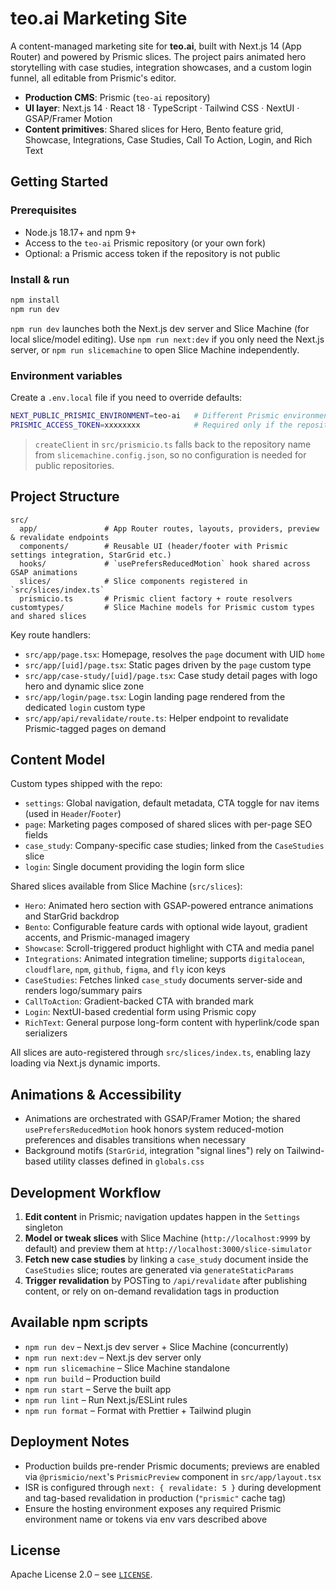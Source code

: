 # teo.ai Marketing Site

A content-managed marketing site for **teo.ai**, built with Next.js 14 (App Router) and powered by Prismic slices. The project pairs animated hero storytelling with case studies, integration showcases, and a custom login funnel, all editable from Prismic's editor.

- **Production CMS**: Prismic (`teo-ai` repository)
- **UI layer**: Next.js 14 · React 18 · TypeScript · Tailwind CSS · NextUI · GSAP/Framer Motion
- **Content primitives**: Shared slices for Hero, Bento feature grid, Showcase, Integrations, Case Studies, Call To Action, Login, and Rich Text


## Getting Started

### Prerequisites
- Node.js 18.17+ and npm 9+
- Access to the `teo-ai` Prismic repository (or your own fork)
- Optional: a Prismic access token if the repository is not public

### Install & run
```bash
npm install
npm run dev
```

`npm run dev` launches both the Next.js dev server and Slice Machine (for local slice/model editing). Use `npm run next:dev` if you only need the Next.js server, or `npm run slicemachine` to open Slice Machine independently.

### Environment variables
Create a `.env.local` file if you need to override defaults:

```bash
NEXT_PUBLIC_PRISMIC_ENVIRONMENT=teo-ai   # Different Prismic environment name, optional
PRISMIC_ACCESS_TOKEN=xxxxxxxx            # Required only if the repository is private
```

> `createClient` in `src/prismicio.ts` falls back to the repository name from `slicemachine.config.json`, so no configuration is needed for public repositories.

## Project Structure

```
src/
  app/               # App Router routes, layouts, providers, preview & revalidate endpoints
  components/        # Reusable UI (header/footer with Prismic settings integration, StarGrid etc.)
  hooks/             # `usePrefersReducedMotion` hook shared across GSAP animations
  slices/            # Slice components registered in `src/slices/index.ts`
  prismicio.ts       # Prismic client factory + route resolvers
customtypes/         # Slice Machine models for Prismic custom types and shared slices
```

Key route handlers:
- `src/app/page.tsx`: Homepage, resolves the `page` document with UID `home`
- `src/app/[uid]/page.tsx`: Static pages driven by the `page` custom type
- `src/app/case-study/[uid]/page.tsx`: Case study detail pages with logo hero and dynamic slice zone
- `src/app/login/page.tsx`: Login landing page rendered from the dedicated `login` custom type
- `src/app/api/revalidate/route.ts`: Helper endpoint to revalidate Prismic-tagged pages on demand

## Content Model

Custom types shipped with the repo:
- `settings`: Global navigation, default metadata, CTA toggle for nav items (used in `Header`/`Footer`)
- `page`: Marketing pages composed of shared slices with per-page SEO fields
- `case_study`: Company-specific case studies; linked from the `CaseStudies` slice
- `login`: Single document providing the login form slice

Shared slices available from Slice Machine (`src/slices`):
- `Hero`: Animated hero section with GSAP-powered entrance animations and StarGrid backdrop
- `Bento`: Configurable feature cards with optional wide layout, gradient accents, and Prismic-managed imagery
- `Showcase`: Scroll-triggered product highlight with CTA and media panel
- `Integrations`: Animated integration timeline; supports `digitalocean`, `cloudflare`, `npm`, `github`, `figma`, and `fly` icon keys
- `CaseStudies`: Fetches linked `case_study` documents server-side and renders logo/summary pairs
- `CallToAction`: Gradient-backed CTA with branded mark
- `Login`: NextUI-based credential form using Prismic copy
- `RichText`: General purpose long-form content with hyperlink/code span serializers

All slices are auto-registered through `src/slices/index.ts`, enabling lazy loading via Next.js dynamic imports.

## Animations & Accessibility
- Animations are orchestrated with GSAP/Framer Motion; the shared `usePrefersReducedMotion` hook honors system reduced-motion preferences and disables transitions when necessary
- Background motifs (`StarGrid`, integration "signal lines") rely on Tailwind-based utility classes defined in `globals.css`

## Development Workflow
1. **Edit content** in Prismic; navigation updates happen in the `Settings` singleton
2. **Model or tweak slices** with Slice Machine (`http://localhost:9999` by default) and preview them at `http://localhost:3000/slice-simulator`
3. **Fetch new case studies** by linking a `case_study` document inside the `CaseStudies` slice; routes are generated via `generateStaticParams`
4. **Trigger revalidation** by POSTing to `/api/revalidate` after publishing content, or rely on on-demand revalidation tags in production

## Available npm scripts
- `npm run dev` – Next.js dev server + Slice Machine (concurrently)
- `npm run next:dev` – Next.js dev server only
- `npm run slicemachine` – Slice Machine standalone
- `npm run build` – Production build
- `npm run start` – Serve the built app
- `npm run lint` – Run Next.js/ESLint rules
- `npm run format` – Format with Prettier + Tailwind plugin

## Deployment Notes
- Production builds pre-render Prismic documents; previews are enabled via `@prismicio/next`'s `PrismicPreview` component in `src/app/layout.tsx`
- ISR is configured through `next: { revalidate: 5 }` during development and tag-based revalidation in production (`"prismic"` cache tag)
- Ensure the hosting environment exposes any required Prismic environment name or tokens via env vars described above

## License

Apache License 2.0 – see [`LICENSE`](./LICENSE).
